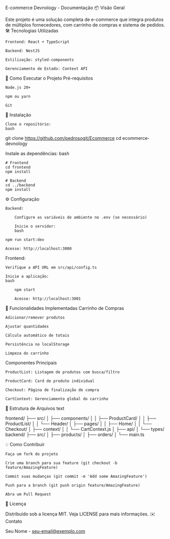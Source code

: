 E-commerce Devnology - Documentação
📦 Visão Geral

Este projeto é uma solução completa de e-commerce que integra produtos de múltiplos fornecedores, com carrinho de compras e sistema de pedidos.
🛠 Tecnologias Utilizadas

    Frontend: React + TypeScript

    Backend: NestJS

    Estilização: styled-components

    Gerenciamento de Estado: Context API

🚀 Como Executar o Projeto
Pré-requisitos

    Node.js 20+

    npm ou yarn

    Git

🔧 Instalação

    Clone o repositório:
    bash

git clone https://github.com/pedrosogit/Ecommerce
cd ecommerce-devnology

Instale as dependências:
bash

    # Frontend
    cd frontend
    npm install

    # Backend
    cd ../backend
    npm install

⚙️ Configuração

    Backend:

        Configure as variáveis de ambiente no .env (se necessário)

        Inicie o servidor:
        bash

    npm run start:dev

    Acesse: http://localhost:3000

Frontend:

    Verifique a API URL em src/api/config.ts

    Inicie a aplicação:
    bash

        npm start

        Acesse: http://localhost:3001

🛒 Funcionalidades Implementadas
Carrinho de Compras

    Adicionar/remover produtos

    Ajustar quantidades

    Cálculo automático de totais

    Persistência no localStorage

    Limpeza do carrinho

Componentes Principais

    ProductList: Listagem de produtos com busca/filtro

    ProductCard: Card de produto individual

    Checkout: Página de finalização de compra

    CartContext: Gerenciamento global do carrinho

📂 Estrutura de Arquivos
text

frontend/
├── src/
│   ├── components/
│   │   ├── ProductCard/
│   │   ├── ProductList/
│   │   └── Header/
│   ├── pages/
│   │   ├── Home/
│   │   └── Checkout/
│   ├── context/
│   │   └── CartContext.js
│   ├── api/
│   └── types/
backend/
├── src/
│   ├── products/
│   ├── orders/
│   └── main.ts

💡 Como Contribuir

    Faça um fork do projeto

    Crie uma branch para sua feature (git checkout -b feature/AmazingFeature)

    Commit suas mudanças (git commit -m 'Add some AmazingFeature')

    Push para a branch (git push origin feature/AmazingFeature)

    Abra um Pull Request

📝 Licença

Distribuído sob a licença MIT. Veja LICENSE para mais informações.
✉️ Contato

Seu Nome - seu-email@exemplo.com

